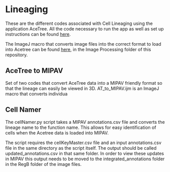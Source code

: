 # Lineaging

These are the different codes associated with Cell Lineaging using the application AceTree. All the code necessary to run the app as well as set up instructions can be found [here](https://github.com/zhirongbaolab/AceTree.git).  

The ImageJ macro that converts image files into the correct format to load into Acetree can be found [here](https://github.com/gkroesc/Worm_untwisting_project/tree/main/Image_processing/Rotate_and_Slice), in the Image Processing folder of this repository. 

## AceTree to MIPAV

Set of two codes that convert AceTree data into a MIPAV friendly format so that the lineage can easily be viewed in 3D. AT_to_MIPAV.ijm is an ImageJ macro that converts individua  

## Cell Namer

The cellNamer.py script takes a MIPAV annotations.csv file and converts the lineage name to the function name. This allows for easy identification of cells when the Acetree data is loaded into MIPAV. 

The script requires the cellKeyMaster.csv file and an input annotations.csv file in the same directory as the script itself. The output should be called updated_annotations.csv in that same folder. In order to view these updates in MIPAV this output needs to be moved to the integrated_annotations folder in the RegB folder of the image files.



